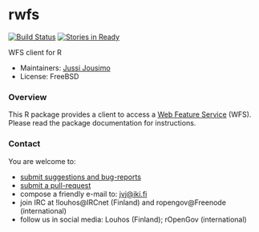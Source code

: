 rwfs
====

[![Build Status](https://api.travis-ci.org/rOpenGov/rwfs.png)](https://travis-ci.org/rOpenGov/rwfs)
[![Stories in Ready](https://badge.waffle.io/ropengov/rwfs.png?label=Ready)](http://waffle.io/ropengov/rwfs)

WFS client for R

+ Maintainers: [Jussi Jousimo](http://www.github.com/statguy/)
+ License: FreeBSD

### Overview

This R package provides a client to access a [Web Feature Service](http://www.opengeospatial.org/standards/wfs) (WFS).
Please read the package documentation for instructions.

### Contact

  You are welcome to:

  * [submit suggestions and bug-reports](https://github.com/ropengov/rwfs/issues)
  * [submit a pull-request](https://github.com/rOpenGov/rwfs/pulls)
  * compose a friendly e-mail to: [jvj@iki.fi](mailto:jvj@iki.fi)
  * join IRC at !louhos@IRCnet (Finland) and ropengov@Freenode (international)
  * follow us in social media: Louhos (Finland); rOpenGov (international)
